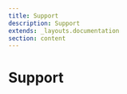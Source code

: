 ```yaml
---
title: Support
description: Support
extends: _layouts.documentation
section: content
---
```


# Support
